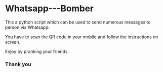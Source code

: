 # Whatsapp---Bomber

  This a python script which can be used to send numerous messages to person via Whatsapp.
  
  You have to scan the QR code in your mobile and follow the instructions on screen.
  
  Enjoy by pranking your friends.
  
 ### Thank you

